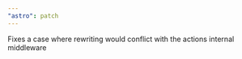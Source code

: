 ```yaml
---
"astro": patch
---
```


Fixes a case where rewriting would conflict with the actions internal middleware
